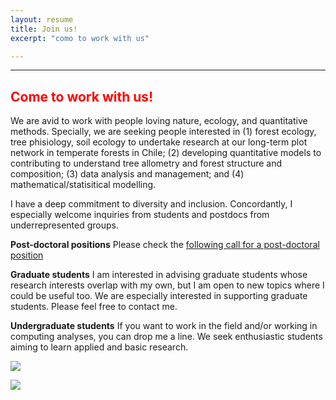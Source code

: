 ```yaml
---
layout: resume
title: Join us!
excerpt: "como to work with us"

---
```


<style>H1{color:DarkRed;}</style>
<style>H2{color:Red;}</style>

--------

## Come to work with us!

We are avid to work with people loving nature, ecology, and quantitative methods. Specially, we are seeking people interested in (1) forest ecology, tree phisiology, soil ecology to undertake research 
at our long-term plot network in temperate forests in Chile;
(2) developing quantitative models to contributing to understand tree allometry and forest structure and composition; 
 (3) data analysis and management; and (4) mathematical/statisitical modelling.

I have a deep commitment to diversity and inclusion. Concordantly, I especially welcome inquiries from students and postdocs from underrepresented groups.

__Post-doctoral positions__
Please check the [following call for a post-doctoral position](/2020-08-18-postDoc.md)

__Graduate students__
I am interested in advising graduate students whose research interests overlap with my own, but I am open to new topics where I could be useful too. We are especially interested in supporting graduate students. Please feel free to contact me. 

__Undergraduate students__
If you want to work in the field and/or working in computing analyses, you can drop me a line. We seek enthusiastic students aiming
to learn applied and basic research.

![](images/lircay02.jpg)

![](images/renoCoigue03.jpg)


<!-- ### Footer
I have none currently available funding for post-doctoral positions; nonetheless, prospective interested people can apply to the Chilean National
Science Foundation programm to cover a post-doctoral research stay with us. 
Last updated: August 2020 -->
